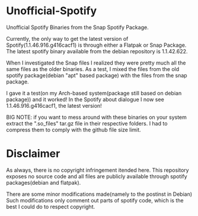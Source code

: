 # Unofficial-Spotify
Unofficial Spotify Binaries from the Snap Spotify Package.

Currently, the only way to get the latest version of Spotify(1.1.46.916.g416cacf1) is through either a Flatpak or Snap Package. The latest spotify binary available from the debian repository is 1.1.42.622.

When I investigated the Snap files I realized they were pretty much all the same files as the older binaries. As a test, I mixed the files from the old spotify package(debian "apt" based package) with the files from the snap package.

I gave it a test(on my Arch-based system(package still based on debian package)) and it worked!
In the Spotify about dialogue I now see 1.1.46.916.g416cacf1, the latest version!

BIG NOTE: if you want to mess around with these binaries on your system extract the ".so_files" tar.gz file in their respective folders. I had to compress them to comply with the github file size limit.

# Disclaimer
As always, there is no copyright infringement itended here. This repository exposes no source code and all files are publicly available through spotify packages(debian and flatpak).

There are some minor modifications made(namely to the postinst in Debian) Such modifications only comment out parts of spotify code, which is the best I could do to respect copyright.
